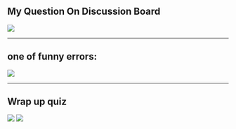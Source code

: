 ## My Question On Discussion Board
![](https://github.com/doct0rX/SoftwareDevelopment/blob/master/HowToCode_SimpleData/week5/5b:Helpers/screens/screencapture-courses-edx-org-courses-course-v1-UBCx-HtC1x-2T2017-discussion-forum-v1-UBCx-SPD1x-2T2016-general-threads-5ab1b86493794009d2002b5c-2018-03-21-10_48_01.png)

---------

## one of funny errors:
![](https://github.com/doct0rX/SoftwareDevelopment/blob/b316204dfab7d43835d1ec2e9369530ed8cdfcde/HowToCode_SimpleData/week5/5b:Helpers/screens/Screen%20Shot%202018-03-21%20at%206.36.54%20PM.png)

----------

## Wrap up quiz
![](https://github.com/doct0rX/SoftwareDevelopment/blob/b316204dfab7d43835d1ec2e9369530ed8cdfcde/HowToCode_SimpleData/week5/5b:Helpers/screens/Screen%20Shot%202018-03-21%20at%208.58.48%20PM.png)
![](https://github.com/doct0rX/SoftwareDevelopment/blob/b316204dfab7d43835d1ec2e9369530ed8cdfcde/HowToCode_SimpleData/week5/5b:Helpers/screens/Screen%20Shot%202018-03-21%20at%208.58.59%20PM.png)